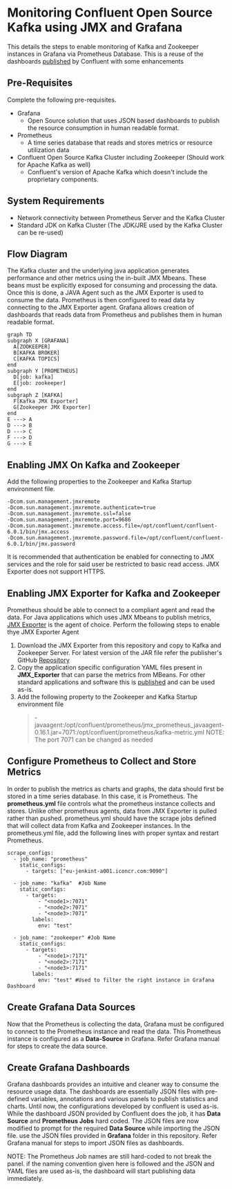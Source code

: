 # Monitoring Confluent Open Source Kafka using JMX and Grafana
This details the steps to enable monitoring of Kafka and Zookeeper instances in Grafana via Prometheus Database. This is a reuse of the dashboards [published](https://github.com/confluentinc/jmx-monitoring-stacks.git) by Confluent with some enhancements

## Pre-Requisites
Complete the following pre-requisites.
 - Grafana
	 - Open Source solution that uses JSON based dashboards to publish the resource consumption in human readable format.
 - Prometheus
	 - A time series database that reads and stores metrics or resource utilization data
 - Confluent Open Source Kafka Cluster including Zookeeper (Should work for Apache Kafka as well)
	 - Confluent's version of Apache Kafka which doesn't include the proprietary components.

## System Requirements

 - Network connectivity between Prometheus Server and the Kafka Cluster
 - Standard JDK on Kafka Cluster (The JDK/JRE used by the Kafka Cluster can be re-used)

## Flow Diagram

The Kafka cluster and the underlying java application generates performance and other metrics using the in-built JMX Mbeans. These beans must be explicitly exposed for consuming and processing the data. Once this is done, a JAVA Agent such as the JMX Exporter is used to consume the data. Prometheus is then configured to read data by connecting to the JMX Exporter agent. Grafana allows creation of dashboards that reads data from Prometheus and publishes them in human readable format.


```mermaid
graph TD
subgraph X [GRAFANA]
  A[ZOOKEEPER]
  B[KAFKA BROKER]
  C[KAFKA TOPICS]
end
subgraph Y [PROMETHEUS]
  D[job: kafka]
  E[job: zookeeper] 
end
subgraph Z [KAFKA]
  F[Kafka JMX Exporter]
  G[Zookeeper JMX Exporter]  
end
E ---> A
D ---> B
D ---> C
F ---> D
G ---> E
```

## Enabling JMX On Kafka and Zookeeper

Add the following properties to the Zookeeper and Kafka Startup environment file.
```
-Dcom.sun.management.jmxremote 
-Dcom.sun.management.jmxremote.authenticate=true 
-Dcom.sun.management.jmxremote.ssl=false 
-Dcom.sun.management.jmxremote.port=9686 
-Dcom.sun.management.jmxremote.access.file=/opt/confluent/confluent-6.0.1/bin/jmx.access 
-Dcom.sun.management.jmxremote.password.file=/opt/confluent/confluent-6.0.1/bin/jmx.password
```
It is recommended that authentication be enabled for connecting to JMX services and the role for said user be restricted to basic read access. JMX Exporter does not support HTTPS.

## Enabling JMX Exporter for Kafka and Zookeeper

Prometheus should be able to connect to a compliant agent and read the data. For Java applications which uses JMX Mbeans to publish metrics, [JMX Exporter](https://github.com/prometheus/jmx_exporter) is the agent of choice. Perform the following steps to enable thye JMX Exporter Agent

 1. Download the JMX Exporter from this repository and copy to Kafka and Zookeeper Server. For latest version of the JAR file refer the publisher's GitHub [Repository](https://github.com/prometheus/jmx_exporter/releases/tag/parent-0.17.2)
 2. Copy the application specific configuration YAML files present in **JMX_Exporter** that can parse the metrics from MBeans. For other standard applications and software this is [published](https://github.com/prometheus/jmx_exporter/tree/main/example_configs) and can be used as-is.
 3. Add the following property to the Zookeeper and Kafka Startup environment file
	 >  -javaagent:/opt/confluent/prometheus/jmx_prometheus_javaagent-0.16.1.jar=7071:/opt/confluent/prometheus/kafka-metric.yml
	 NOTE: The port 7071 can be changed as needed

## Configure Prometheus to Collect and Store Metrics

In order to publish the metrics as charts and graphs, the data should first be stored in a time series database. In this case, it is Prometheus. The **prometheus.yml** file controls what the prometheus instance collects and stores. Unlike other prometheus agents, data from JMX Exporter is pulled rather than pushed. prometheus.yml should have the scrape jobs defined that will collect data from Kafka and Zookeeper instances.
In the prometheus.yml file, add the following lines with proper syntax and restart Prometheus.
```
scrape_configs:
  - job_name: "prometheus"
    static_configs:
      - targets: ["eu-jenkint-a001.iconcr.com:9090"]

  - job_name: "kafka"  #Job Name
    static_configs:
      - targets:
          - "<node1>:7071"
          - "<node2>:7071"
          - "<node3>:7071"
        labels:
          env: "test"

  - job_name: "zookeeper" #Job Name
    static_configs:
      - targets:
          - "<node1>:7171"
          - "<node2>:7171"
          - "<node3>:7171"
        labels:
          env: "test" #Used to filter the right instance in Grafana Dashboard
```
## Create Grafana Data Sources
Now that the Prometheus is collecting the data, Grafana must be configured to connect to the Prometheus instance and read the data. This Prometheus instance is configured as a **Data-Source** in Grafana. Refer Grafana manual for steps to create the data source.


## Create Grafana Dashboards

Grafana dashboards provides an intuitive and cleaner way to consume the resource usage data. The dashboards are essentially JSON files with pre-defined variables, annotations and various panels to publish statistics and charts. Until now, the configurations developed by confluent is used as-is. While the dashboard JSON provided by Confluent does the job, it has **Data Source** and **Prometheus Jobs** hard coded. The JSON files are now modified to prompt for the required **Data Source** while importing the JSON file. use the JSON files provided in **Grafana** folder in this repository.
Refer Grafana manual for steps to import JSON files as dashboards.

NOTE: The Prometheus Job names are still hard-coded to not break the panel. if the naming convention given here is followed and the JSON and YAML files are used as-is, the dashboard will start publishing data immediately.
